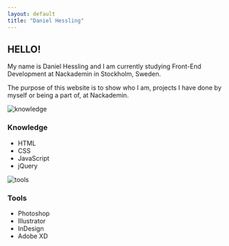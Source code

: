 ```yaml
---
layout: default
title: "Daniel Hessling"
---
```


<section>
<h2><span>HELLO!</span></h2>
<p>
My name is Daniel Hessling and I am currently studying Front-End Development at
Nackademin in
Stockholm, Sweden.
</p>
<div class="mini-spacer"></div>
<p>The purpose of this website is to show who I am, projects I have done by myself or
being a part of,
at Nackademin.
</p>
</section>
<section class="section-half">
<section class="half box">

<div class="know-box box-three">
<img src="../assets/images/book.png" alt="knowledge" class="knowledge-icon">
<h3>Knowledge</h3>
<ul>
<li>HTML</li>
<li>CSS</li>
<li>JavaScript</li>
<li>jQuery</li>
</ul>
</div>

</section>
<section class="half box">

<div class="know-box box-four">
<img src="../assets/images/screwdriver.png" alt="tools" class="knowledge-icon">
<h3>Tools</h3>
<ul>
<li>Photoshop</li>
<li>Illustrator</li>
<li>InDesign</li>
<li>Adobe XD</li>
</ul>
</div>

</section>
</section>
